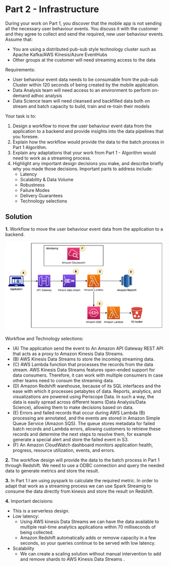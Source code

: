 # Part 2 - Infrastructure

During your work on Part 1, you discover that the mobile app is not sending all the necessary user behaviour events. You discuss it with the customer and they agree to collect and send the required, new user behaviour events.
Assume that:
- You are using a distributed pub-sub style technology cluster such as Apache Kafka/AWS Kinesis/Azure EventHubs 
- Other groups at the customer will need streaming access to the data

Requirements:

- User behaviour event data needs to be consumable from the pub-sub Cluster within 120 seconds of being created by the mobile application.
- Data Analysis team will need access to an environment to perform on-demand adhoc analysis
- Data Science team will need cleansed and backfilled data both on stream and batch capacity to build, train and re-train their models 

Your task is to: 
1. Design a workflow to move the user behaviour event data from the application to a backend and provide insights into the data pipelines that you foresee.
2. Explain how the workflow would provide the data to the batch process in Part 1 Algorithm. 
3. Explain any adaptations that your work from Part 1 - Algorithm would need to work as a streaming process.
4. Highlight any important design decisions you make, and describe briefly why you made those decisions. Important parts to address include:
    - Latency
    - Scalability & Data Volume
    - Robustness
    - Failure Modes
    - Delivery Guarantees
    - Technology selections

## Solution
**1.** Workflow to move the user behaviour event data from the application to a backend.

![diagram](diagram.png)

Workflow and Technology selections:
- (A) The application send the event to An Amazon API Gateway REST API that acts as a proxy to Amazon Kinesis Data Streams.
- (B) AWS Kinesis Data Streams to store the incoming streaming data.
- (C) AWS Lambda function that processes the records from the data stream. AWS Kinesis Data Streams features open-ended support for data consumers. Therefore, it can work with multiple consumers in case other teams need to consum the streaming data.
- (D) Amazon Redshift warehouse, because of its SQL interfaces and the ease with which it processes petabytes of data. Reports, analytics, and visualizations are powered using Periscope Data. In such a way, the data is easily spread across different teams (Data Analysis/Data Science), allowing them to make decisions based on data.
- (E) Errors and failed records that occur during AWS Lambda (B) processing are annotated, and the events are stored in Amazon Simple Queue Service (Amazon SQS). The queue stores metadata for failed batch records and Lambda errors, allowing customers to retrieve these records and determine the next steps to resolve them, for example generate a special alert and store the failed event in S3.
- (F) An Amazon CloudWatch dashboard monitors application health, progress, resource utilization, events, and errors. 

**2.** The workflow design will provide the data to the batch process in Part 1 through Redshift. We need to use a ODBC connection and query the needed data to generate metrics and store the result.

**3.** In Part 1 I am using pyspark to calculate the required metric. In order to adapt that work as a streaming process we can use Spark Streamig to consume the data directly from kinesis and store the result on Redshift.

**4.** Important decisions:
- This is a serverless design.
- Low latency:
    - Using AWS kinesis Data Streams we can have the data available to multiple real-time analytics applications within 70 milliseconds of being collected.
    - Amazon Redshift automatically adds or removw capacity in a few seconds, so your queries continue to be served with low latency. 
- Scalability
    - We can create a scaling solution without manual intervention to add and remove shards to AWS Kinesis Data Streams .
